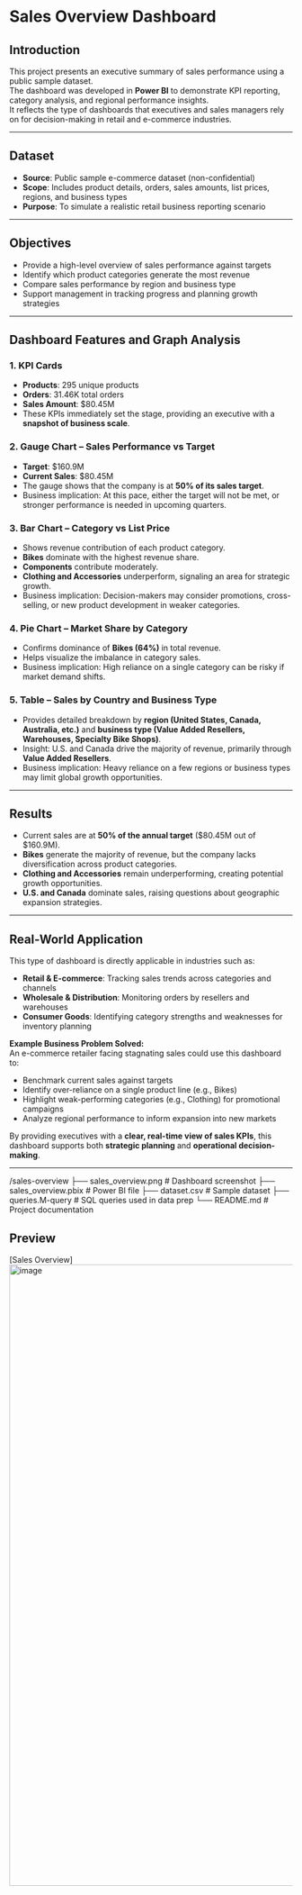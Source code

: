 # Sales Overview Dashboard

## Introduction
This project presents an executive summary of sales performance using a public sample dataset.  
The dashboard was developed in **Power BI** to demonstrate KPI reporting, category analysis, and regional performance insights.  
It reflects the type of dashboards that executives and sales managers rely on for decision-making in retail and e-commerce industries.

---

## Dataset
- **Source**: Public sample e-commerce dataset (non-confidential)  
- **Scope**: Includes product details, orders, sales amounts, list prices, regions, and business types  
- **Purpose**: To simulate a realistic retail business reporting scenario

---

## Objectives
- Provide a high-level overview of sales performance against targets  
- Identify which product categories generate the most revenue  
- Compare sales performance by region and business type  
- Support management in tracking progress and planning growth strategies

---

## Dashboard Features and Graph Analysis

### 1. KPI Cards
- **Products**: 295 unique products  
- **Orders**: 31.46K total orders  
- **Sales Amount**: $80.45M  
- These KPIs immediately set the stage, providing an executive with a **snapshot of business scale**.

### 2. Gauge Chart – Sales Performance vs Target
- **Target**: $160.9M  
- **Current Sales**: $80.45M  
- The gauge shows that the company is at **50% of its sales target**.  
- Business implication: At this pace, either the target will not be met, or stronger performance is needed in upcoming quarters.

### 3. Bar Chart – Category vs List Price
- Shows revenue contribution of each product category.  
- **Bikes** dominate with the highest revenue share.  
- **Components** contribute moderately.  
- **Clothing and Accessories** underperform, signaling an area for strategic growth.  
- Business implication: Decision-makers may consider promotions, cross-selling, or new product development in weaker categories.

### 4. Pie Chart – Market Share by Category
- Confirms dominance of **Bikes (64%)** in total revenue.  
- Helps visualize the imbalance in category sales.  
- Business implication: High reliance on a single category can be risky if market demand shifts.

### 5. Table – Sales by Country and Business Type
- Provides detailed breakdown by **region (United States, Canada, Australia, etc.)** and **business type (Value Added Resellers, Warehouses, Specialty Bike Shops)**.  
- Insight: U.S. and Canada drive the majority of revenue, primarily through **Value Added Resellers**.  
- Business implication: Heavy reliance on a few regions or business types may limit global growth opportunities.

---

## Results
- Current sales are at **50% of the annual target** ($80.45M out of $160.9M).  
- **Bikes** generate the majority of revenue, but the company lacks diversification across product categories.  
- **Clothing and Accessories** remain underperforming, creating potential growth opportunities.  
- **U.S. and Canada** dominate sales, raising questions about geographic expansion strategies.  

---

## Real-World Application
This type of dashboard is directly applicable in industries such as:  
- **Retail & E-commerce**: Tracking sales trends across categories and channels  
- **Wholesale & Distribution**: Monitoring orders by resellers and warehouses  
- **Consumer Goods**: Identifying category strengths and weaknesses for inventory planning  

**Example Business Problem Solved:**  
An e-commerce retailer facing stagnating sales could use this dashboard to:  
- Benchmark current sales against targets  
- Identify over-reliance on a single product line (e.g., Bikes)  
- Highlight weak-performing categories (e.g., Clothing) for promotional campaigns  
- Analyze regional performance to inform expansion into new markets  

By providing executives with a **clear, real-time view of sales KPIs**, this dashboard supports both **strategic planning** and **operational decision-making**.

---
/sales-overview
   ├── sales_overview.png    # Dashboard screenshot
   ├── sales_overview.pbix   # Power BI file
   ├── dataset.csv           # Sample dataset 
   ├── queries.M-query       # SQL queries used in data prep
   └── README.md             # Project documentation
   
## Preview
[Sales Overview]<img width="2347" height="1104" alt="image" src="https://github.com/user-attachments/assets/bb694b26-a640-4fa1-a240-acd84ad85d0f" />
